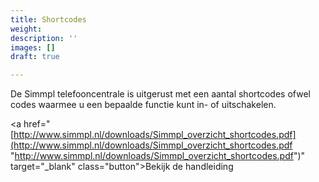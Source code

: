 ```yaml
---
title: Shortcodes
weight: 
description: ''
images: []
draft: true

---
```

De Simmpl telefooncentrale is uitgerust met een aantal shortcodes ofwel codes waarmee u een bepaalde functie kunt in- of uitschakelen.

<a href="[http://www.simmpl.nl/downloads/Simmpl_overzicht_shortcodes.pdf](http://www.simmpl.nl/downloads/Simmpl_overzicht_shortcodes.pdf "http://www.simmpl.nl/downloads/Simmpl_overzicht_shortcodes.pdf")" target="_blank" class="button">Bekijk de handleiding</a>